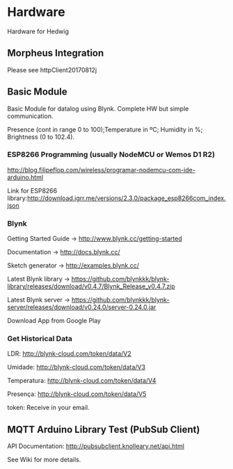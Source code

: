 # Hardware
Hardware for Hedwig

## Morpheus Integration
Please see httpClient20170812j

## Basic Module
Basic Module for datalog using Blynk. Complete HW but simple communication.

Presence (cont in range 0 to 100);Temperature in ºC; Humidity in %; Brightness (0 to 102.4).

### ESP8266 Programming (usually NodeMCU or Wemos D1 R2)
http://blog.filipeflop.com/wireless/programar-nodemcu-com-ide-arduino.html

Link for ESP8266 library:http://download.igrr.me/versions/2.3.0/package_esp8266com_index.json

### Blynk
Getting Started Guide -> http://www.blynk.cc/getting-started

Documentation -> http://docs.blynk.cc/

Sketch generator -> http://examples.blynk.cc/

Latest Blynk library -> https://github.com/blynkkk/blynk-library/releases/download/v0.4.7/Blynk_Release_v0.4.7.zip

Latest Blynk server -> https://github.com/blynkkk/blynk-server/releases/download/v0.24.0/server-0.24.0.jar


Download App from Google Play

### Get Historical Data
LDR: http://blynk-cloud.com/token/data/V2

Umidade: http://blynk-cloud.com/token/data/V3

Temperatura: http://blynk-cloud.com/token/data/V4

Presença: http://blynk-cloud.com/token/data/V5


token: Receive in your email.

## MQTT Arduino Library Test (PubSub Client)
API Documentation: http://pubsubclient.knolleary.net/api.html



See Wiki for more details.
